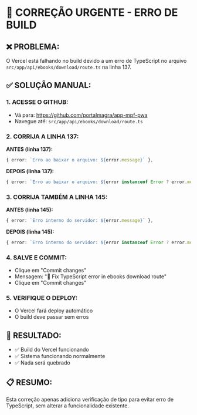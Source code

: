 # 🚨 CORREÇÃO URGENTE - ERRO DE BUILD

## ❌ PROBLEMA:
O Vercel está falhando no build devido a um erro de TypeScript no arquivo `src/app/api/ebooks/download/route.ts` na linha 137.

## ✅ SOLUÇÃO MANUAL:

### 1. **ACESSE O GITHUB:**
- Vá para: https://github.com/portalmagra/app-mpf-pwa
- Navegue até: `src/app/api/ebooks/download/route.ts`

### 2. **CORRIJA A LINHA 137:**

**ANTES (linha 137):**
```typescript
{ error: `Erro ao baixar o arquivo: ${error.message}` },
```

**DEPOIS (linha 137):**
```typescript
{ error: `Erro ao baixar o arquivo: ${error instanceof Error ? error.message : 'Erro desconhecido'}` },
```

### 3. **CORRIJA TAMBÉM A LINHA 145:**

**ANTES (linha 145):**
```typescript
{ error: `Erro interno do servidor: ${error.message}` },
```

**DEPOIS (linha 145):**
```typescript
{ error: `Erro interno do servidor: ${error instanceof Error ? error.message : 'Erro desconhecido'}` },
```

### 4. **SALVE E COMMIT:**
- Clique em "Commit changes"
- Mensagem: "🔧 Fix TypeScript error in ebooks download route"
- Clique em "Commit changes"

### 5. **VERIFIQUE O DEPLOY:**
- O Vercel fará deploy automático
- O build deve passar sem erros

## 🎯 RESULTADO:
- ✅ Build do Vercel funcionando
- ✅ Sistema funcionando normalmente
- ✅ Nada será quebrado

## 📋 RESUMO:
Esta correção apenas adiciona verificação de tipo para evitar erro de TypeScript, sem alterar a funcionalidade existente.
